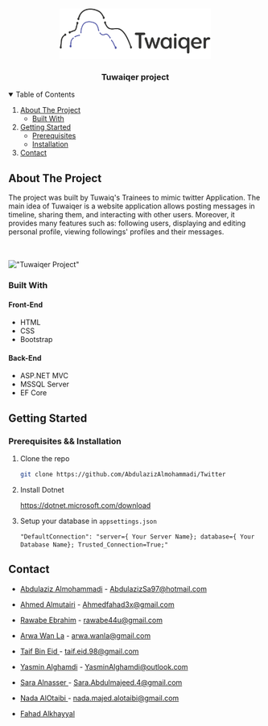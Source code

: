 
<!-- PROJECT LOGO -->
<br />
<p align="center">
  <a href="https://github.com/Ahmed-Almutairi/Twitter">
    <img src="images/logo.png" alt="Logo" width="300" height="100">
  </a>

  <h3 align="center">Tuwaiqer project</h3>

  
</p>



<!-- TABLE OF CONTENTS -->
<details open="open">
  <summary>Table of Contents</summary>
  <ol>
    <li>
      <a href="#about-the-project">About The Project</a>
      <ul>
        <li><a href="#built-with">Built With</a></li>
      </ul>
    </li>
    <li>
      <a href="#getting-started">Getting Started</a>
      <ul>
        <li><a href="#Prerequisites && Installation">Prerequisites</a></li>
        <li><a href="#installation">Installation</a></li>
      </ul>
    </li>
    <li><a href="#contact">Contact</a></li>
  </ol>
</details>



<!-- ABOUT THE PROJECT -->
## About The Project

<p >
The project was built by Tuwaiq's Trainees to mimic twitter Application. The main idea of Tuwaiqer is a website application
allows posting messages in timeline, sharing them, and interacting with other users.
Moreover, it provides many features such as: following users, displaying and editing personal
profile, viewing followings' profiles and their messages.
    <br />
    </a>
    <br />
    <br />
    <!-- <a href="https://example.com">View Demo</a> -->
    
  </p>

!["Tuwaiqer Project"](images/Tuwaiqer.gif)



### Built With

#### Front-End  
 - HTML
 - CSS
 - Bootstrap 

#### Back-End 
 - ASP.NET MVC
 - MSSQL Server
 - EF Core

<!-- GETTING STARTED -->
## Getting Started

### Prerequisites && Installation

1. Clone the repo
   ```sh
   git clone https://github.com/AbdulazizAlmohammadi/Twitter
   ```
2. Install Dotnet

   https://dotnet.microsoft.com/download

3. Setup your database in `appsettings.json`
   ```JS
   "DefaultConnection": "server={ Your Server Name}; database={ Your Database Name}; Trusted_Connection=True;"
   ```





<!-- CONTACT -->
## Contact

 - [Abdulaziz Almohammadi](https://www.linkedin.com/in/abdulazizalmohammadi/) - AbdulazizSa97@hotmail.com 

 - [Ahmed Almutairi](https://www.linkedin.com/in/ahmed-almuatiri3x) - Ahmedfahad3x@gmail.com

 - [Rawabe Ebrahim](https://www.linkedin.com/in/rawabe-ebrahim-68775716b/) -  rawabe44u@gmail.com

 - [Arwa Wan La](https://www.linkedin.com/in/arwa-wan-la-9384b2195/) - arwa.wanla@gmail.com

 - [Taif Bin Eid ](https://www.linkedin.com/in/taif-bin-eid-16606a197/) - taif.eid.98@gmail.com

 - [Yasmin Alghamdi](https://www.linkedin.com/in/yasminalghamdi/) - YasminAlghamdi@outlook.com

- [ Sara Alnasser ](https://www.linkedin.com/in/sara-abdulmajeed-alnasser/) - Sara.Abdulmajeed.4@gmail.com

- [ Nada AlOtaibi ](https://www.linkedin.com/in/nada-al-otaibi-313739164) - nada.majed.alotaibi@gmail.com

- [ Fahad Alkhayyal ](http://linkedin.com/in/fhddev) 




